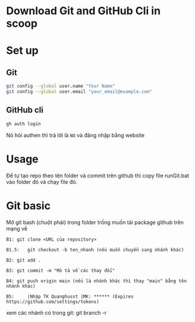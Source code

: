 # Download Git and GitHub Cli in scoop
# Set up
## Git 
```bash
git config --global user.name "Your Name"
git config --global user.email "your_email@example.com"
```
## GitHub cli
```bash
gh auth login
```
Nó hỏi authen thì trả lời là `NO` và đăng nhập bằng website
# Usage
Để tự tạo repo theo tên folder và commit trên github thì copy file runGit.bat vào folder đó và chạy file đó.
# Git basic
Mở git bash (chuột phải) trong folder trống muốn tải package github trên mạng về 

	B1:	git clone <URL của repository> 

	B1.5:	git checkout -b ten_nhanh (nếu muốn chuyển sang nhánh khác)

	B2:	git add .

	B3:	git commit -m "Mô tả về các thay đổi"

	B4:	git push origin main (nếu là nhánh khác thì thay "main" bằng tên nhánh khác)

	B5: 	|Nhập TK Quanghusst |MK: ****** (Expires https://github.com/settings/tokens)
	
xem các nhánh có trong git: 	git branch -r
